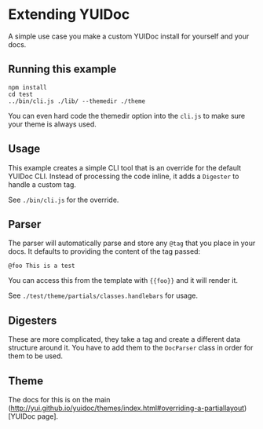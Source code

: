 Extending YUIDoc
================

A simple use case you make a custom YUIDoc install for yourself and your docs.

Running this example
--------------------

```
npm install
cd test
../bin/cli.js ./lib/ --themedir ./theme
```

You can even hard code the themedir option into the `cli.js` to make sure your theme
is always used.

Usage
-----

This example creates a simple CLI tool that is an override for the default YUIDoc CLI.
Instead of processing the code inline, it adds a `Digester` to handle a custom tag.

See `./bin/cli.js` for the override.

Parser
------

The parser will automatically parse and store any `@tag` that you place in your docs.
It defaults to providing the content of the tag passed:

```
@foo This is a test
```

You can access this from the template with `{{foo}}` and it will render it.

See `./test/theme/partials/classes.handlebars` for usage.

Digesters
---------

These are more complicated, they take a tag and create a different data structure around it.
You have to add them to the `DocParser` class in order for them to be used.

Theme
-----

The docs for this is on the main (http://yui.github.io/yuidoc/themes/index.html#overriding-a-partiallayout)[YUIDoc page].

